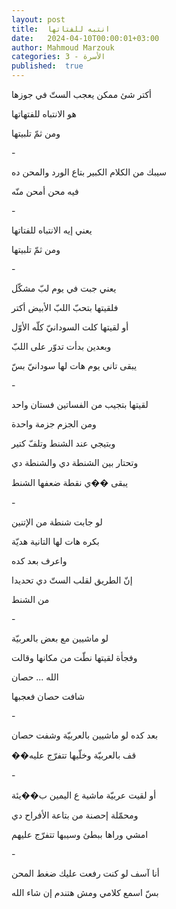 ```yaml
---
layout: post
title:  انتبه للفتاتها
date:   2024-04-10T00:00:01+03:00
author: Mahmoud Marzouk
categories: 3 - الأسرة
published:  true
---
```

أكتر شئ ممكن يعجب الستّ في جوزها

هو الانتباه للفتهاتها

ومن ثمّ تلبيتها

\-

سيبك من الكلام الكبير بتاع الورد والمحن ده

فيه محن أمحن منّه

\-

يعني إيه الانتباه للفتاتها

ومن ثمّ تلبيتها

\-

يعني جبت في يوم لبّ مشكّل

فلقيتها بتحبّ اللبّ الأبيض أكتر

أو لقيتها كلت السودانيّ كلّه الأوّل

وبعدين بدأت تدوّر على اللبّ

يبقى تاني يوم هات لها سودانيّ بسّ

\-

لقيتها بتجيب من الفساتين فستان واحد

ومن الجزم جزمة واحدة

وبتيجي عند الشنط وتلفّ كتير

وتحتار بين الشنطة دي والشنطة دي

يبقى ��ي نقطة ضعفها الشنط

\-

لو جابت شنطة من الإتنين

بكره هات لها التانية هديّة

واعرف بعد كده

إنّ الطريق لقلب الستّ دي تحديدا

من الشنط

\-

لو ماشيين مع بعض بالعربيّة

وفجأة لقيتها نطّت من مكانها وقالت

الله \... حصان

شافت حصان فعجبها

\-

بعد كده لو ماشيين بالعربيّة وشفت حصان

��قف بالعربيّة وخلّيها تتفرّج عليه

\-

أو لقيت عربيّة ماشية ع اليمين ب��يئة

ومحمّلة إحصنة من بتاعة الأفراح دي

امشي وراها ببطئ وسيبها تتفرّج عليهم

\-

أنا آسف لو كنت رفعت عليك ضغط المحن

بسّ اسمع كلامي ومش هتندم إن شاء الله
